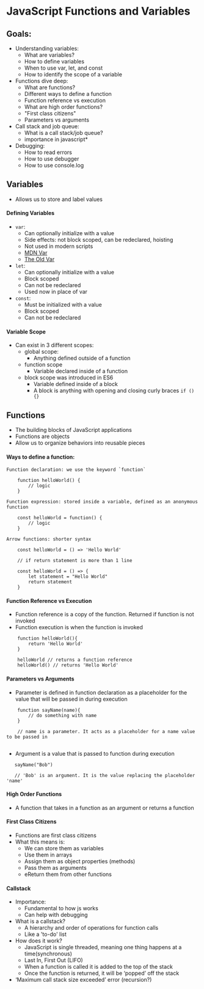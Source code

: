 # JavaScript Functions and Variables

## Goals:
- Understanding variables:
    - What are variables?
    - How to define variables
    - When to use var, let, and const
    - How to identify the scope of a variable
- Functions dive deep: 
    - What are functions?
    - Different ways to define a function
    - Function reference vs execution
    - What are high order functions?
    - "First class citizens"
    - Parameters vs arguments
- Call stack and job queue:
    - What is a call stack/job queue?
    - importance in javascript*
- Debugging:
    - How to read errors 
    - How to use debugger
    - How to use console.log


## Variables
- Allows us to store and label values


#### Defining Variables

- `var`: 
    - Can optionally initialize with a value
    - Side effects: not block scoped, can be redeclared, hoisting
    - Not used in modern scripts
    - [MDN Var](https://developer.mozilla.org/en-US/docs/Web/JavaScript/Reference/Statements/var)
    - [The Old Var](https://javascript.info/var)
- `let`:
    - Can optionally initialize with a value
    - Block scoped
    - Can not be redeclared
    - Used now in place of var
- `const`:
    - Must be initialized with a value
    - Block scoped
    - Can not be redeclared

#### Variable Scope

- Can exist in 3 different scopes: 
    - global scope:
        - Anything defined outside of a function
    - function scope
        - Variable declared inside of a function
    - block scope was introduced in ES6
        - Variable defined inside of a block
        - A block is anything with opening and closing curly braces ``` if () {} ```

## Functions

- The building blocks of JavaScript applications
- Functions are objects
- Allow us to organize behaviors into reusable pieces

#### Ways to define a function: 

```
Function declaration: we use the keyword `function`

    function helloWorld() {
        // logic
    }

```

```
Function expression: stored inside a variable, defined as an anonymous function

    const helloWorld = function() {
        // logic
    }

```

```
Arrow functions: shorter syntax 

    const helloWorld = () => 'Hello World'

    // if return statement is more than 1 line

    const helloWorld = () => {
        let statement = "Hello World"
        return statement
    }

```

#### Function Reference vs Execution

- Function reference is a copy of the function. Returned if function is not invoked
- Function execution is when the function is invoked 

```
    function helloWorld(){
        return 'Hello World'
    }

    helloWorld // returns a function reference 
    helloWorld() // returns 'Hello World'
```

#### Parameters vs Arguments
- Parameter is defined in function declaration as a placeholder for the value that will be passed in during execution
```
    function sayName(name){
        // do something with name
    }

    // name is a parameter. It acts as a placeholder for a name value to be passed in
    
```
- Argument is a value that is passed to function during execution
```
   sayName("Bob")

   // 'Bob' is an argument. It is the value replacing the placeholder 'name'

```

#### High Order Functions
- A function that takes in a function as an argument or returns a function

#### First Class Citizens
- Functions are first class citizens
- What this means is:
    - We can store them as variables
    - Use them in arrays
    - Assign them as object properties (methods)
    - Pass them as arguments
    - eReturn them from other functions

#### Callstack
- Importance:
    - Fundamental to how js works
    - Can help with debugging
- What is a callstack?
    - A hierarchy and order of operations for function calls
    - Like a 'to-do' list
- How does it work? 
    - JavaScript is single threaded, meaning one thing happens at a time(synchronous)
    - Last In, First Out (LIFO)
    - When a function is called it is added to the top of the stack
    - Once the function is returned, it will be ‘popped’ off the stack
- ‘Maximum call stack size exceeded’ error (recursion?)